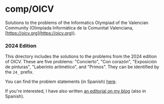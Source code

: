 # comp/OICV

Solutions to the problems of the Informatics Olympiad of the Valencian Community (Olimpíada Informàtica de la Comunitat Valenciana, [https://oicv.org](https://oicv.org)).

### 2024 Edition

This directory includes the solutions to the problems from the 2024 edition of OICV. These are five problems: "Concierto", "Con corazón", "Exposición de pinturas", "Laberinto aritmético", and "Primos". They can be identified by the `24_` prefix.

You can find the problem statements (in Spanish) [here](https://oicv.org/ejercicios/ejercicios_24.pdf).

If you're interested, I have also written [an editorial on my blog](https://blog.albertonl.com/posts/oicv-2024-editorial/) (also in Spanish).
